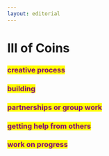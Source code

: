 ```yaml
---
layout: editorial
---
```


# III of Coins

### <mark style="color:purple;">creative process</mark>&#x20;

### <mark style="color:purple;">building</mark>

### <mark style="color:purple;">partnerships or group work</mark>

### <mark style="color:purple;">getting help from others</mark>&#x20;

### <mark style="color:purple;">work on progress</mark>
